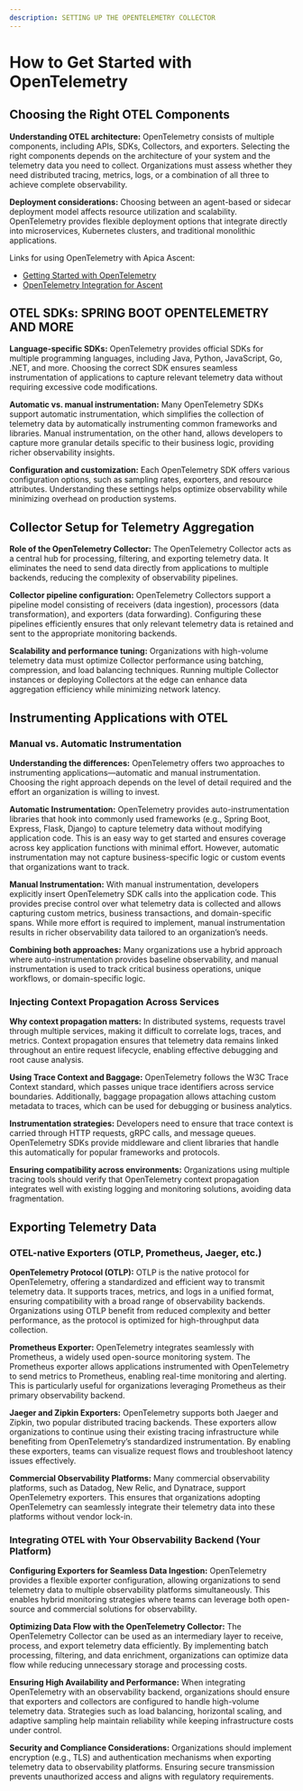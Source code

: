 ```yaml
---
description: SETTING UP THE OPENTELEMETRY COLLECTOR
---
```


# How to Get Started with OpenTelemetry

## Choosing the Right OTEL Components

**Understanding OTEL architecture:** OpenTelemetry consists of multiple components, including APIs, SDKs, Collectors, and exporters. Selecting the right components depends on the architecture of your system and the telemetry data you need to collect. Organizations must assess whether they need distributed tracing, metrics, logs, or a combination of all three to achieve complete observability.

**Deployment considerations:** Choosing between an agent-based or sidecar deployment model affects resource utilization and scalability. OpenTelemetry provides flexible deployment options that integrate directly into microservices, Kubernetes clusters, and traditional monolithic applications.

Links for using OpenTelemetry with Apica Ascent:

* [Getting Started with OpenTelemetry](../logiq-saas/getting-started-with-metrics.md)
* [OpenTelemetry Integration for Ascent](../../integrations/list-of-integrations/opentelemetry.md)

## OTEL SDKs: SPRING BOOT OPENTELEMETRY AND MORE

**Language-specific SDKs:** OpenTelemetry provides official SDKs for multiple programming languages, including Java, Python, JavaScript, Go, .NET, and more. Choosing the correct SDK ensures seamless instrumentation of applications to capture relevant telemetry data without requiring excessive code modifications.

**Automatic vs. manual instrumentation:** Many OpenTelemetry SDKs support automatic instrumentation, which simplifies the collection of telemetry data by automatically instrumenting common frameworks and libraries. Manual instrumentation, on the other hand, allows developers to capture more granular details specific to their business logic, providing richer observability insights.

**Configuration and customization:** Each OpenTelemetry SDK offers various configuration options, such as sampling rates, exporters, and resource attributes. Understanding these settings helps optimize observability while minimizing overhead on production systems.

## Collector Setup for Telemetry Aggregation <a href="#toc189582879" id="toc189582879"></a>

**Role of the OpenTelemetry Collector:** The OpenTelemetry Collector acts as a central hub for processing, filtering, and exporting telemetry data. It eliminates the need to send data directly from applications to multiple backends, reducing the complexity of observability pipelines.

**Collector pipeline configuration:** OpenTelemetry Collectors support a pipeline model consisting of receivers (data ingestion), processors (data transformation), and exporters (data forwarding). Configuring these pipelines efficiently ensures that only relevant telemetry data is retained and sent to the appropriate monitoring backends.

**Scalability and performance tuning:** Organizations with high-volume telemetry data must optimize Collector performance using batching, compression, and load balancing techniques. Running multiple Collector instances or deploying Collectors at the edge can enhance data aggregation efficiency while minimizing network latency.

## Instrumenting Applications with OTEL <a href="#toc189582880" id="toc189582880"></a>

### Manual vs. Automatic Instrumentation <a href="#y0ybsdw1zmgo" id="y0ybsdw1zmgo"></a>

**Understanding the differences:** OpenTelemetry offers two approaches to instrumenting applications—automatic and manual instrumentation. Choosing the right approach depends on the level of detail required and the effort an organization is willing to invest.

**Automatic Instrumentation:** OpenTelemetry provides auto-instrumentation libraries that hook into commonly used frameworks (e.g., Spring Boot, Express, Flask, Django) to capture telemetry data without modifying application code. This is an easy way to get started and ensures coverage across key application functions with minimal effort. However, automatic instrumentation may not capture business-specific logic or custom events that organizations want to track.

**Manual Instrumentation:** With manual instrumentation, developers explicitly insert OpenTelemetry SDK calls into the application code. This provides precise control over what telemetry data is collected and allows capturing custom metrics, business transactions, and domain-specific spans. While more effort is required to implement, manual instrumentation results in richer observability data tailored to an organization’s needs.

**Combining both approaches:** Many organizations use a hybrid approach where auto-instrumentation provides baseline observability, and manual instrumentation is used to track critical business operations, unique workflows, or domain-specific logic.

### Injecting Context Propagation Across Services <a href="#k6bqekas7lsc" id="k6bqekas7lsc"></a>

**Why context propagation matters:** In distributed systems, requests travel through multiple services, making it difficult to correlate logs, traces, and metrics. Context propagation ensures that telemetry data remains linked throughout an entire request lifecycle, enabling effective debugging and root cause analysis.

**Using Trace Context and Baggage:** OpenTelemetry follows the W3C Trace Context standard, which passes unique trace identifiers across service boundaries. Additionally, baggage propagation allows attaching custom metadata to traces, which can be used for debugging or business analytics.

**Instrumentation strategies:** Developers need to ensure that trace context is carried through HTTP requests, gRPC calls, and message queues. OpenTelemetry SDKs provide middleware and client libraries that handle this automatically for popular frameworks and protocols.

**Ensuring compatibility across environments:** Organizations using multiple tracing tools should verify that OpenTelemetry context propagation integrates well with existing logging and monitoring solutions, avoiding data fragmentation.

## Exporting Telemetry Data <a href="#toc189582881" id="toc189582881"></a>

### OTEL-native Exporters (OTLP, Prometheus, Jaeger, etc.) <a href="#id-3rbfbiwh19ld" id="id-3rbfbiwh19ld"></a>

**OpenTelemetry Protocol (OTLP):** OTLP is the native protocol for OpenTelemetry, offering a standardized and efficient way to transmit telemetry data. It supports traces, metrics, and logs in a unified format, ensuring compatibility with a broad range of observability backends. Organizations using OTLP benefit from reduced complexity and better performance, as the protocol is optimized for high-throughput data collection.

**Prometheus Exporter:** OpenTelemetry integrates seamlessly with Prometheus, a widely used open-source monitoring system. The Prometheus exporter allows applications instrumented with OpenTelemetry to send metrics to Prometheus, enabling real-time monitoring and alerting. This is particularly useful for organizations leveraging Prometheus as their primary observability backend.

**Jaeger and Zipkin Exporters:** OpenTelemetry supports both Jaeger and Zipkin, two popular distributed tracing backends. These exporters allow organizations to continue using their existing tracing infrastructure while benefiting from OpenTelemetry’s standardized instrumentation. By enabling these exporters, teams can visualize request flows and troubleshoot latency issues effectively.

**Commercial Observability Platforms:** Many commercial observability platforms, such as Datadog, New Relic, and Dynatrace, support OpenTelemetry exporters. This ensures that organizations adopting OpenTelemetry can seamlessly integrate their telemetry data into these platforms without vendor lock-in.

### Integrating OTEL with Your Observability Backend (Your Platform) <a href="#rxchz8anatlz" id="rxchz8anatlz"></a>

**Configuring Exporters for Seamless Data Ingestion:** OpenTelemetry provides a flexible exporter configuration, allowing organizations to send telemetry data to multiple observability platforms simultaneously. This enables hybrid monitoring strategies where teams can leverage both open-source and commercial solutions for observability.

**Optimizing Data Flow with the OpenTelemetry Collector:** The OpenTelemetry Collector can be used as an intermediary layer to receive, process, and export telemetry data efficiently. By implementing batch processing, filtering, and data enrichment, organizations can optimize data flow while reducing unnecessary storage and processing costs.

**Ensuring High Availability and Performance:** When integrating OpenTelemetry with an observability backend, organizations should ensure that exporters and collectors are configured to handle high-volume telemetry data. Strategies such as load balancing, horizontal scaling, and adaptive sampling help maintain reliability while keeping infrastructure costs under control.

**Security and Compliance Considerations:** Organizations should implement encryption (e.g., TLS) and authentication mechanisms when exporting telemetry data to observability platforms. Ensuring secure transmission prevents unauthorized access and aligns with regulatory requirements.
